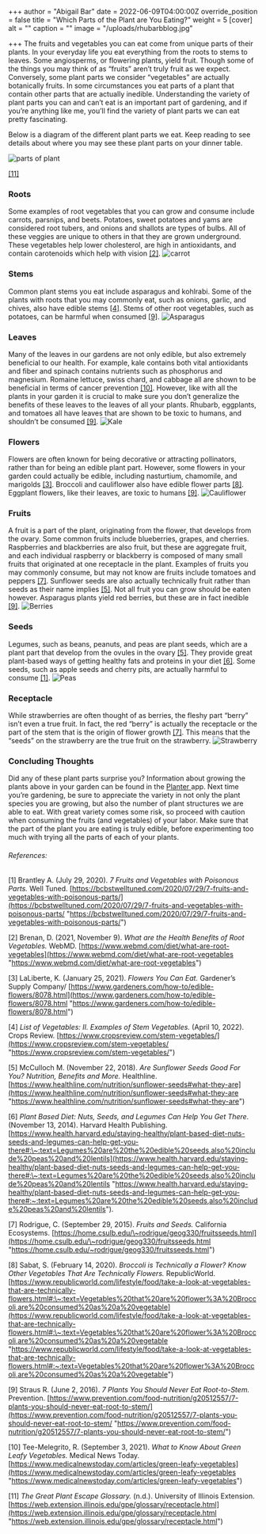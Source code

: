 +++
author = "Abigail Bar"
date = 2022-06-09T04:00:00Z
override_position = false
title = "Which Parts of the Plant are You Eating?"
weight = 5
[cover]
alt = ""
caption = ""
image = "/uploads/rhubarbblog.jpg"

+++
The fruits and vegetables you can eat come from unique parts of their plants. In your everyday life you eat everything from the roots to stems to leaves. Some angiosperms, or flowering plants, yield fruit. Though some of the things you may think of as “fruits” aren’t truly fruit as we expect. Conversely, some plant parts we consider “vegetables” are actually botanically fruits. In some circumstances you eat parts of a plant that contain other parts that are actually inedible. Understanding the variety of plant parts you can and can’t eat is an important part of gardening, and if you’re anything like me, you’ll find the variety of plant parts we can eat pretty fascinating.

Below is a diagram of the different plant parts we eat. Keep reading to see details about where you may see these plant parts on your dinner table.

![parts of plant](/uploads/partsofplantbarblog.png "Parts of Plant")

[\[11\]](https://web.extension.illinois.edu/gpe/glossary/receptacle.html)

### Roots

Some examples of root vegetables that you can grow and consume include carrots, parsnips, and beets. Potatoes, sweet potatoes and yams are considered root tubers, and onions and shallots are types of bulbs. All of these veggies are unique to others in that they are grown underground. These vegetables help lower cholesterol, are high in antioxidants, and contain carotenoids which help with vision [\[2\]](https://www.webmd.com/diet/what-are-root-vegetables).
![carrot](/uploads/carrotblog.jpg "Carrot")

### Stems

Common plant stems you eat include asparagus and kohlrabi. Some of the plants with roots that you may commonly eat, such as onions, garlic, and chives, also have edible stems [\[4\]](https://www.cropsreview.com/stem-vegetables/). Stems of other root vegetables, such as potatoes, can be harmful when consumed [\[9\]](https://www.prevention.com/food-nutrition/g20512557/7-plants-you-should-never-eat-root-to-stem/).
![Asparagus](/uploads/asparagusblog.jpg "Asparagus")

### Leaves

Many of the leaves in our gardens are not only edible, but also extremely beneficial to our health. For example, kale contains both vital antioxidants and fiber and spinach contains nutrients such as phosphorus and magnesium. Romaine lettuce, swiss chard, and cabbage all are shown to be beneficial in terms of cancer prevention [\[10\]](https://www.medicalnewstoday.com/articles/green-leafy-vegetables). However, like with all the plants in your garden it is crucial to make sure you don’t generalize the benefits of these leaves to the leaves of all your plants. Rhubarb, eggplants, and tomatoes all have leaves that are shown to be toxic to humans, and shouldn’t be consumed [\[9\]](https://www.prevention.com/food-nutrition/g20512557/7-plants-you-should-never-eat-root-to-stem/).
![Kale](/uploads/kaleblog.jpg "Kale")

### Flowers

Flowers are often known for being decorative or attracting pollinators, rather than for being an edible plant part. However, some flowers in your garden could actually be edible, including nasturtium, chamomile, and marigolds [\[3\]](https://www.gardeners.com/how-to/edible-flowers/8078.html). Broccoli and cauliflower also have edible flower parts [\[8\]](https://www.republicworld.com/lifestyle/food/take-a-look-at-vegetables-that-are-technically-flowers.html#:\~:text=Vegetables%20that%20are%20flower%3A%20Broccoli,are%20consumed%20). Eggplant flowers, like their leaves, are toxic to humans [\[9\]](https://www.prevention.com/food-nutrition/g20512557/7-plants-you-should-never-eat-root-to-stem/).
![Cauliflower](/uploads/cauliflowerblog.jpg "Cauliflower")

### Fruits

A fruit is a part of the plant, originating from the flower, that develops from the ovary. Some common fruits include blueberries, grapes, and cherries. Raspberries and blackberries are also fruit, but these are aggregate fruit, and each individual raspberry or blackberry is composed of many small fruits that originated at one receptacle in the plant. Examples of fruits you may commonly consume, but may not know are fruits include tomatoes and peppers [\[7\]](https://home.csulb.edu/\~rodrigue/geog330/fruitsseeds.html). Sunflower seeds are also actually technically fruit rather than seeds as their name implies [\[5\]](https://www.healthline.com/nutrition/sunflower-seeds#what-they-are). Not all fruit you can grow should be eaten however. Asparagus plants yield red berries, but these are in fact inedible [\[9\]](https://www.prevention.com/food-nutrition/g20512557/7-plants-you-should-never-eat-root-to-stem/).
![Berries](/uploads/berriesblog.jpg "Berries")

### Seeds

Legumes, such as beans, peanuts, and peas are plant seeds, which are a plant part that develop from the ovules in the ovary [\[5\]](https://www.healthline.com/nutrition/sunflower-seeds#what-they-are). They provide great plant-based ways of getting healthy fats and proteins in your diet [\[6\]](https://www.health.harvard.edu/staying-healthy/plant-based-diet-nuts-seeds-and-legumes-can-help-get-you-there#:\~:text=Legumes%20are%20the%20edible%20seeds,also%20include%20peas%20and%20lentils). Some seeds, such as apple seeds and cherry pits, are actually harmful to consume [\[1\]](https://bcbstwelltuned.com/2020/07/29/7-fruits-and-vegetables-with-poisonous-parts/).
![Peas](/uploads/peasblog.jpg "Peas")

### Receptacle

While strawberries are often thought of as berries, the fleshy part “berry” isn’t even a true fruit. In fact, the red “berry” is actually the receptacle or the part of the stem that is the origin of flower growth [\[7\]](https://home.csulb.edu/\~rodrigue/geog330/fruitsseeds.html). This means that the “seeds” on the strawberry are the true fruit on the strawberry.
![Strawberry](/uploads/strawberries-1.jpg "Strawberry")

### Concluding Thoughts

Did any of these plant parts surprise you? Information about growing the plants above in your garden can be found in the [Planter ](https://planter.garden)app. Next time you’re gardening, be sure to appreciate the variety in not only the plant species you are growing, but also the number of plant structures we are able to eat. With great variety comes some risk, so proceed with caution when consuming the fruits (and vegetables) of your labor. Make sure that the part of the plant you are eating is truly edible, before experimenting too much with trying all the parts of each of your plants.

###### References:

\[1\] Brantley A. (July 29, 2020). _7 Fruits and Vegetables with Poisonous Parts._ Well Tuned. [https://bcbstwelltuned.com/2020/07/29/7-fruits-and-vegetables-with-poisonous-parts/](https://bcbstwelltuned.com/2020/07/29/7-fruits-and-vegetables-with-poisonous-parts/ "https://bcbstwelltuned.com/2020/07/29/7-fruits-and-vegetables-with-poisonous-parts/")

\[2\] Brenan, D. (2021, November 9). _What are the Health Benefits of Root Vegetables._ WebMD. [https://www.webmd.com/diet/what-are-root-vegetables](https://www.webmd.com/diet/what-are-root-vegetables "https://www.webmd.com/diet/what-are-root-vegetables")

\[3\] LaLiberte, K. (January 25, 2021). _Flowers You Can Eat._ Gardener’s Supply Company/ [https://www.gardeners.com/how-to/edible-flowers/8078.html](https://www.gardeners.com/how-to/edible-flowers/8078.html "https://www.gardeners.com/how-to/edible-flowers/8078.html")

\[4\] _List of Vegetables: II. Examples of Stem Vegetables._ (April 10, 2022). Crops Review. [https://www.cropsreview.com/stem-vegetables/](https://www.cropsreview.com/stem-vegetables/ "https://www.cropsreview.com/stem-vegetables/")

\[5\] McCulloch M. (November 22, 2018). _Are Sunflower Seeds Good For You? Nutrition, Benefits and More._ Healthline. [https://www.healthline.com/nutrition/sunflower-seeds#what-they-are](https://www.healthline.com/nutrition/sunflower-seeds#what-they-are "https://www.healthline.com/nutrition/sunflower-seeds#what-they-are")

\[6\] _Plant Based Diet: Nuts, Seeds, and Legumes Can Help You Get There._ (November 13, 2014). Harvard Health Publishing. [https://www.health.harvard.edu/staying-healthy/plant-based-diet-nuts-seeds-and-legumes-can-help-get-you-there#:\~:text=Legumes%20are%20the%20edible%20seeds,also%20include%20peas%20and%20lentils](https://www.health.harvard.edu/staying-healthy/plant-based-diet-nuts-seeds-and-legumes-can-help-get-you-there#:\~:text=Legumes%20are%20the%20edible%20seeds,also%20include%20peas%20and%20lentils "https://www.health.harvard.edu/staying-healthy/plant-based-diet-nuts-seeds-and-legumes-can-help-get-you-there#:~:text=Legumes%20are%20the%20edible%20seeds,also%20include%20peas%20and%20lentils").

\[7\] Rodrigue, C. (September 29, 2015). _Fruits and Seeds._ California Ecosystems. [https://home.csulb.edu/\~rodrigue/geog330/fruitsseeds.html](https://home.csulb.edu/\~rodrigue/geog330/fruitsseeds.html "https://home.csulb.edu/~rodrigue/geog330/fruitsseeds.html")

\[8\] Sabat, S. (February 14, 2020). _Broccoli is Technically a Flower? Know Other Vegetables That Are Technically Flowers._ RepublicWorld. [https://www.republicworld.com/lifestyle/food/take-a-look-at-vegetables-that-are-technically-flowers.html#:\~:text=Vegetables%20that%20are%20flower%3A%20Broccoli,are%20consumed%20as%20a%20vegetable](https://www.republicworld.com/lifestyle/food/take-a-look-at-vegetables-that-are-technically-flowers.html#:\~:text=Vegetables%20that%20are%20flower%3A%20Broccoli,are%20consumed%20as%20a%20vegetable "https://www.republicworld.com/lifestyle/food/take-a-look-at-vegetables-that-are-technically-flowers.html#:~:text=Vegetables%20that%20are%20flower%3A%20Broccoli,are%20consumed%20as%20a%20vegetable")

\[9\] Straus R. (June 2, 2016). _7 Plants You Should Never Eat Root-to-Stem._ Prevention. [https://www.prevention.com/food-nutrition/g20512557/7-plants-you-should-never-eat-root-to-stem/](https://www.prevention.com/food-nutrition/g20512557/7-plants-you-should-never-eat-root-to-stem/ "https://www.prevention.com/food-nutrition/g20512557/7-plants-you-should-never-eat-root-to-stem/")

\[10\] Tee-Melegrito, R. (September 3, 2021). _What to Know About Green Leafy Vegetables._ Medical News Today. [https://www.medicalnewstoday.com/articles/green-leafy-vegetables](https://www.medicalnewstoday.com/articles/green-leafy-vegetables "https://www.medicalnewstoday.com/articles/green-leafy-vegetables")

\[11\] _The Great Plant Escape Glossary._ (n.d.). University of Illinois Extension. [https://web.extension.illinois.edu/gpe/glossary/receptacle.html](https://web.extension.illinois.edu/gpe/glossary/receptacle.html "https://web.extension.illinois.edu/gpe/glossary/receptacle.html")